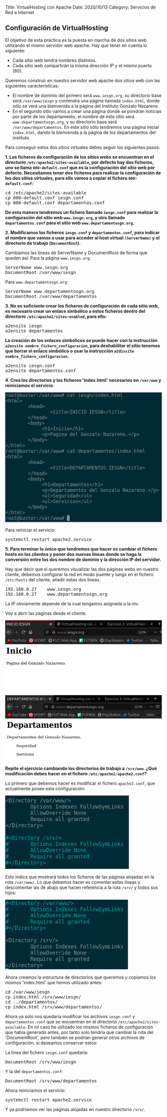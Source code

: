 Title: VirtualHosting con Apache
Date: 2020/10/13
Category: Servicios de Red e Internet

## Configuración de VirtualHosting

El objetivo de esta práctica es la puesta en marcha de dos sitios web utilizando el mismo servidor web apache. Hay que tener en cuenta lo siguiente:

- Cada sitio web tendrá nombres distintos.
- Cada sitio web compartirán la misma dirección IP y el mismo puerto (80).

Queremos construir en nuestro servidor web apache dos sitios web con las siguientes características:

- El nombre de dominio del primero será `www.iesgn.org`, su directorio base será `/var/www/iesgn` y contendrá una página llamada `index.html`, donde sólo se verá una bienvenida a la página del Instituto Gonzalo Nazareno.
- En el segundo sitio vamos a crear una página donde se pondrán noticias por parte de los departamento, el nombre de este sitio será `www.departamentosgn.org`, y su directorio base será `/var/www/departamentos`. En este sitio sólo tendremos una página inicial `index.html`, dando la bienvenida a la página de los departamentos del instituto.

Para conseguir estos dos sitios virtuales debes seguir los siguientes pasos:

**1. Los ficheros de configuración de los sitios webs se encuentran en el directorio `/etc/apache2/sites-available`, por defecto hay dos ficheros, uno se llama `000-default.conf` que es la configuración del sitio web por defecto. Necesitamos tener dos ficheros para realizar la configuración de los dos sitios virtuales, para ello vamos a copiar el fichero `000-default.conf`:**

<pre>
cd /etc/apache2/sites-available
cp 000-default.conf iesgn.conf
cp 000-default.conf departamentos.conf
</pre>

**De esta manera tendremos un fichero llamado `iesgn.conf` para realizar la configuración del sitio web `www.iesgn.org`, y otro llamado `departamentos.conf` para el sitio web `www.departamentosgn.org`.**



**2. Modificamos los ficheros `iesgn.conf` y `departamentos.conf`, para indicar el nombre que vamos a usar para acceder al host virtual `(ServerName)` y el directorio de trabajo (`DocumentRoot`).**

Cambiamos las líneas de ServerName y DocumentRoot de forma que queden así:
Para la página `www.iesgn.org`:

<pre>
ServerName www.iesgn.org
DocumentRoot /var/www/iesgn
</pre>

Para `www.departamentosgn.org`:

<pre>
ServerName www.departamentosgn.org
DocumentRoot /var/www/departamentos
</pre>

**3. No es suficiente crear los ficheros de configuración de cada sitio web, es necesario crear un enlace simbólico a estos ficheros dentro del directorio `/etc/apache2/sites-enabled`, para ello:**

<pre>
a2ensite iesgn
a2ensite departamentos
</pre>

**La creación de los enlaces simbólicos se puede hacer con la instrucción `a2ensite nombre_fichero_configuracion`, para deshabilitar el sitio tenemos que borrar el enlace simbólico o usar la instrucción `a2dissite nombre_fichero_configuracion`.**

<pre>
a2ensite iesgn.conf
a2ensite departamentos.conf
</pre>

**4. Crea los directorios y los ficheros 'index.html' necesarios en `/var/www` y reiniciamos el servicio.**

![.](images/sri_virtualhosting_apache/cat_iesgn_departamentos.png)

Para reiniciar el servicio:

<pre>
systemctl restart apache2.service
</pre>

**5. Para terminar lo único que tendremos que hacer es cambiar el fichero hosts en los clientes y poner dos nuevas líneas donde se haga la conversión entre los dos nombre de dominio y la dirección IP del servidor.**

Hay que decir que si queremos visualizar las dos páginas webs en nuestro cliente, debemos configurar la red en modo puente y luego en el fichero `/etc/hosts` del cliente, añadir estas dos líneas.

<pre>
192.168.0.27    www.iesgn.org
192.168.0.27    www.departamentosgn.org
</pre>

La IP obviamente depende de la cual tengamos asignada a la mv.

Voy a abrir las páginas desde el cliente.

![.](images/sri_virtualhosting_apache/iesgn_web.png)

![.](images/sri_virtualhosting_apache/departamentos_web.png)



**Repite el ejercicio cambiando los directorios de trabajo a `/srv/www`. ¿Qué modificación debes hacer en el fichero `/etc/apache2/apache2.conf`?**

Lo primero que debemos hacer es modificar el fichero `apache2.conf`, que actualmente posee esta configuración:

![.](images/sri_virtualhosting_apache/apache2.conf_inicial.png)

Esto indica que mostrará todos los ficheros de las páginas alojadas en la ruta `/var/www/`. Lo que debemos hacer es comentar estas líneas y descomentar las de abajo que hacen referencia a la ruta `/srv/` y todos sus hijos:

![.](images/sri_virtualhosting_apache/apache2.conf_modificado.png)

Ahora creamos la estructura de directorios que queremos y copiamos los mismos 'index.html' que hemos utilizado antes:
<pre>
cd /var/www/iesgn
cp index.html /srv/www/iesgn/
cd ../departamentos/
cp index.html /srv/www/departamentos/
</pre>

Ahora ya solo nos quedaría modificar los archivos `iesgn.conf` y `departamentos.conf` que se encuentran en el directorio `/etc/apache2/sites-available`. En mi caso he utilizado los mismos ficheros de configuración que había generado antes, por tanto solo tendría que cambiar la ruta del 'DocumentRoot', pero también se podrían generar otros archivos de configuración, si deseamos conservar estos:

La línea del fichero `iesgn.conf` quedaría:

<pre>
DocumentRoot /srv/www/iesgn
</pre>

Y la del `departamentos.conf`:

<pre>
DocumentRoot /srv/www/departamentos
</pre>

Ahora reiniciamos el servicio:

<pre>
systemctl restart apache2.service
</pre>

Y ya podríamos ver las páginas alojadas en nuestro directorio `/srv/`.
